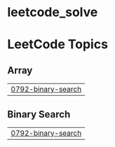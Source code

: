 # leetcode_solve
<!---LeetCode Topics Start-->
# LeetCode Topics
## Array
|  |
| ------- |
| [0792-binary-search](https://github.com/skmahin661/leetcode_solve/tree/master/0792-binary-search) |
## Binary Search
|  |
| ------- |
| [0792-binary-search](https://github.com/skmahin661/leetcode_solve/tree/master/0792-binary-search) |
<!---LeetCode Topics End-->